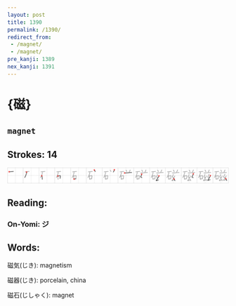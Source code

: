 ```yaml
---
layout: post
title: 1390
permalink: /1390/
redirect_from:
 - /magnet/
 - /magnet/
pre_kanji: 1389
nex_kanji: 1391
---
```


# {磁}

## `magnet`

## Strokes: 14

<div class="stroke"><img src="../images/E7A381.png" /></div>

## Reading:

### On-Yomi: ジ

## Words:

磁気(じき): magnetism

磁器(じき): porcelain, china

磁石(じしゃく): magnet

